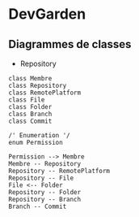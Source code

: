 # DevGarden

## Diagrammes de classes

- Repository

```plantuml
class Membre
class Repository
class RemotePlatform
class File
class Folder
class Branch
class Commit

/' Enumeration '/
enum Permission

Permission --> Membre
Membre -- Repository
Repository -- RemotePlatform
Repository -- File
File <-- Folder
Repository -- Folder
Repository -- Branch
Branch -- Commit

```